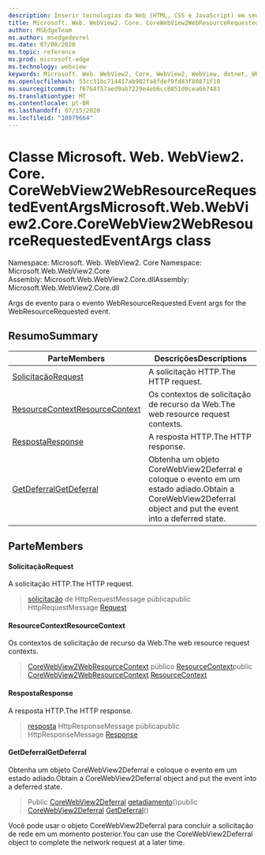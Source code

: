```yaml
---
description: Inserir tecnologias da Web (HTML, CSS e JavaScript) em seus aplicativos nativos com o controle WebView2 do Microsoft Edge
title: Microsoft. Web. WebView2. Core. CoreWebView2WebResourceRequestedEventArgs
author: MSEdgeTeam
ms.author: msedgedevrel
ms.date: 07/08/2020
ms.topic: reference
ms.prod: microsoft-edge
ms.technology: webview
keywords: Microsoft. Web. WebView2, Core, WebView2, WebView, dotnet, WPF, WinForms, app, Edge, CoreWebView2, CoreWebView2Controller, controle do navegador, Edge HTML, Microsoft. Web. WebView2. Core. CoreWebView2WebResourceRequestedEventArgs
ms.openlocfilehash: 53cc31bc714417ab902fa8fdef9fd83f80871f10
ms.sourcegitcommit: f6764f57aed9ab7229e4eb6cc8851d0cea667403
ms.translationtype: MT
ms.contentlocale: pt-BR
ms.lasthandoff: 07/15/2020
ms.locfileid: "10879664"
---
```

# <span data-ttu-id="e67e5-104">Classe Microsoft. Web. WebView2. Core. CoreWebView2WebResourceRequestedEventArgs</span><span class="sxs-lookup"><span data-stu-id="e67e5-104">Microsoft.Web.WebView2.Core.CoreWebView2WebResourceRequestedEventArgs class</span></span> 

<span data-ttu-id="e67e5-105">Namespace: Microsoft. Web. WebView2. Core </span><span class="sxs-lookup"><span data-stu-id="e67e5-105">Namespace: Microsoft.Web.WebView2.Core</span></span>\
<span data-ttu-id="e67e5-106">Assembly: Microsoft.Web.WebView2.Core.dll</span><span class="sxs-lookup"><span data-stu-id="e67e5-106">Assembly: Microsoft.Web.WebView2.Core.dll</span></span>

<span data-ttu-id="e67e5-107">Args de evento para o evento WebResourceRequested.</span><span class="sxs-lookup"><span data-stu-id="e67e5-107">Event args for the WebResourceRequested event.</span></span>

## <span data-ttu-id="e67e5-108">Resumo</span><span class="sxs-lookup"><span data-stu-id="e67e5-108">Summary</span></span>

 <span data-ttu-id="e67e5-109">Parte</span><span class="sxs-lookup"><span data-stu-id="e67e5-109">Members</span></span>                        | <span data-ttu-id="e67e5-110">Descrições</span><span class="sxs-lookup"><span data-stu-id="e67e5-110">Descriptions</span></span>
--------------------------------|---------------------------------------------
[<span data-ttu-id="e67e5-111">Solicitação</span><span class="sxs-lookup"><span data-stu-id="e67e5-111">Request</span></span>](#request) | <span data-ttu-id="e67e5-112">A solicitação HTTP.</span><span class="sxs-lookup"><span data-stu-id="e67e5-112">The HTTP request.</span></span>
[<span data-ttu-id="e67e5-113">ResourceContext</span><span class="sxs-lookup"><span data-stu-id="e67e5-113">ResourceContext</span></span>](#resourcecontext) | <span data-ttu-id="e67e5-114">Os contextos de solicitação de recurso da Web.</span><span class="sxs-lookup"><span data-stu-id="e67e5-114">The web resource request contexts.</span></span>
[<span data-ttu-id="e67e5-115">Resposta</span><span class="sxs-lookup"><span data-stu-id="e67e5-115">Response</span></span>](#response) | <span data-ttu-id="e67e5-116">A resposta HTTP.</span><span class="sxs-lookup"><span data-stu-id="e67e5-116">The HTTP response.</span></span>
[<span data-ttu-id="e67e5-117">GetDeferral</span><span class="sxs-lookup"><span data-stu-id="e67e5-117">GetDeferral</span></span>](#getdeferral) | <span data-ttu-id="e67e5-118">Obtenha um objeto CoreWebView2Deferral e coloque o evento em um estado adiado.</span><span class="sxs-lookup"><span data-stu-id="e67e5-118">Obtain a CoreWebView2Deferral object and put the event into a deferred state.</span></span>

## <span data-ttu-id="e67e5-119">Parte</span><span class="sxs-lookup"><span data-stu-id="e67e5-119">Members</span></span>

#### <span data-ttu-id="e67e5-120">Solicitação</span><span class="sxs-lookup"><span data-stu-id="e67e5-120">Request</span></span> 

<span data-ttu-id="e67e5-121">A solicitação HTTP.</span><span class="sxs-lookup"><span data-stu-id="e67e5-121">The HTTP request.</span></span>

> <span data-ttu-id="e67e5-122">[solicitação](#request) de HttpRequestMessage pública</span><span class="sxs-lookup"><span data-stu-id="e67e5-122">public HttpRequestMessage [Request](#request)</span></span>

#### <span data-ttu-id="e67e5-123">ResourceContext</span><span class="sxs-lookup"><span data-stu-id="e67e5-123">ResourceContext</span></span> 

<span data-ttu-id="e67e5-124">Os contextos de solicitação de recurso da Web.</span><span class="sxs-lookup"><span data-stu-id="e67e5-124">The web resource request contexts.</span></span>

> <span data-ttu-id="e67e5-125">[CoreWebView2WebResourceContext](./namespace-microsoft-web-webview2-core.md) público [ResourceContext](#resourcecontext)</span><span class="sxs-lookup"><span data-stu-id="e67e5-125">public [CoreWebView2WebResourceContext](./namespace-microsoft-web-webview2-core.md) [ResourceContext](#resourcecontext)</span></span>

#### <span data-ttu-id="e67e5-126">Resposta</span><span class="sxs-lookup"><span data-stu-id="e67e5-126">Response</span></span> 

<span data-ttu-id="e67e5-127">A resposta HTTP.</span><span class="sxs-lookup"><span data-stu-id="e67e5-127">The HTTP response.</span></span>

> <span data-ttu-id="e67e5-128">[resposta](#response) HttpResponseMessage pública</span><span class="sxs-lookup"><span data-stu-id="e67e5-128">public HttpResponseMessage [Response](#response)</span></span>

#### <span data-ttu-id="e67e5-129">GetDeferral</span><span class="sxs-lookup"><span data-stu-id="e67e5-129">GetDeferral</span></span> 

<span data-ttu-id="e67e5-130">Obtenha um objeto CoreWebView2Deferral e coloque o evento em um estado adiado.</span><span class="sxs-lookup"><span data-stu-id="e67e5-130">Obtain a CoreWebView2Deferral object and put the event into a deferred state.</span></span>

> <span data-ttu-id="e67e5-131">Public [CoreWebView2Deferral](microsoft-web-webview2-core-corewebview2deferral.md) [getadiamento](#getdeferral)()</span><span class="sxs-lookup"><span data-stu-id="e67e5-131">public [CoreWebView2Deferral](microsoft-web-webview2-core-corewebview2deferral.md) [GetDeferral](#getdeferral)()</span></span>

<span data-ttu-id="e67e5-132">Você pode usar o objeto CoreWebView2Deferral para concluir a solicitação de rede em um momento posterior.</span><span class="sxs-lookup"><span data-stu-id="e67e5-132">You can use the CoreWebView2Deferral object to complete the network request at a later time.</span></span>

